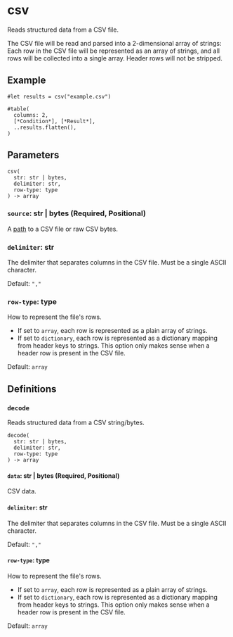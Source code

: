 # csv

Reads structured data from a CSV file.

The CSV file will be read and parsed into a 2-dimensional array of strings: Each row in the CSV file will be represented as an array of strings, and all rows will be collected into a single array. Header rows will not be stripped.

## Example

```typst
#let results = csv("example.csv")

#table(
  columns: 2,
  [*Condition*], [*Result*],
  ..results.flatten(),
)
```

## Parameters

```
csv(
  str: str | bytes,
  delimiter: str,
  row-type: type
) -> array
```

### `source`: str | bytes (Required, Positional)

A [path](/docs/reference/syntax/#paths) to a CSV file or raw CSV bytes.

### `delimiter`: str

The delimiter that separates columns in the CSV file. Must be a single ASCII character.

Default: `","`

### `row-type`: type

How to represent the file's rows.

- If set to `array`, each row is represented as a plain array of strings.
- If set to `dictionary`, each row is represented as a dictionary mapping from header keys to strings. This option only makes sense when a header row is present in the CSV file.

Default: `array`

## Definitions

### `decode`

Reads structured data from a CSV string/bytes.

```
decode(
  str: str | bytes,
  delimiter: str,
  row-type: type
) -> array
```

#### `data`: str | bytes (Required, Positional)

CSV data.

#### `delimiter`: str

The delimiter that separates columns in the CSV file. Must be a single ASCII character.

Default: `","`

#### `row-type`: type

How to represent the file's rows.

- If set to `array`, each row is represented as a plain array of strings.
- If set to `dictionary`, each row is represented as a dictionary mapping from header keys to strings. This option only makes sense when a header row is present in the CSV file.

Default: `array`
